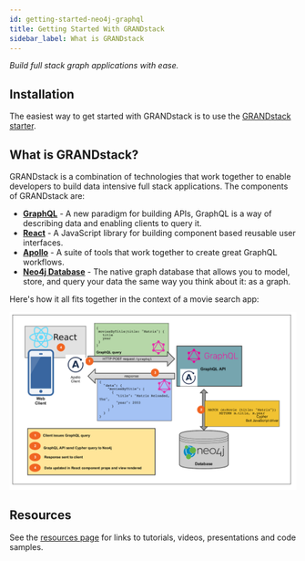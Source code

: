 ```yaml
---
id: getting-started-neo4j-graphql
title: Getting Started With GRANDstack
sidebar_label: What is GRANDstack
---
```


_Build full stack graph applications with ease._

## Installation

The easiest way to get started with GRANDstack is to use the [GRANDstack starter](getting-started-grand-stack-starter.md).

## What is GRANDstack?

GRANDstack is a combination of technologies that work together to enable developers to build data intensive full stack applications. The components of GRANDstack are:

- [**GraphQL**](https://graphql.org/) - A new paradigm for building APIs, GraphQL is a way of describing data and enabling clients to query it.
- [**React**](https://reactjs.org/) - A JavaScript library for building component based reusable user interfaces.
- [**Apollo**](https://www.apollographql.com/) - A suite of tools that work together to create great GraphQL workflows.
- [**Neo4j Database**](https://neo4j.com/developer/) - The native graph database that allows you to model, store, and query your data the same way you think about it: as a graph.

Here's how it all fits together in the context of a movie search app:

![GRANDstack architecture](/docs/assets/img/grandstack_architecture.png)

## Resources

See the [resources page](grandstack-resources.md) for links to tutorials, videos, presentations and code samples.
